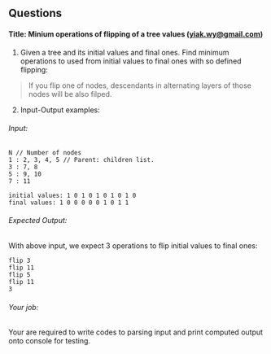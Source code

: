 ## Questions

#### Title:  Minium operations of flipping of a tree values \(yiak.wy@gmail.com\)

1. Given a tree and its initial values and final ones. Find minimum operations to used from initial values to final ones with so defined
flipping:

> If you flip one of nodes, descendants in alternating layers of those nodes will be also filped.

2. Input-Output examples:

###### Input:

```
N // Number of nodes
1 : 2, 3, 4, 5 // Parent: children list. 
3 : 7, 8
5 : 9, 10
7 : 11

initial values: 1 0 1 0 1 0 1 0 1 0 
final values: 1 0 0 0 0 0 1 0 1 1
```

###### Expected Output:

With above input, we expect 3 operations to flip initial values to final ones:

```
flip 3
flip 11
flip 5
flip 11
3
```
###### Your job:

Your are required to write codes to parsing input and print computed output onto console for testing.
